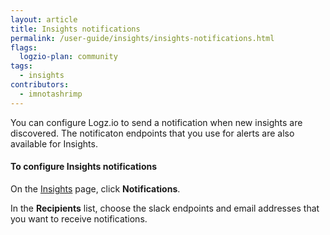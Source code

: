 ```yaml
---
layout: article
title: Insights notifications
permalink: /user-guide/insights/insights-notifications.html
flags:
  logzio-plan: community
tags:
  - insights
contributors:
  - imnotashrimp
---
```


You can configure Logz.io to send a notification when new insights are discovered. The notificaton endpoints that you use for alerts are also available for Insights.

#### To configure Insights notifications

On the [Insights](https://app.logz.io/#/dashboard/insights) page, click **Notifications**.

In the **Recipients** list, choose the slack endpoints and email addresses that you want to receive notifications.
